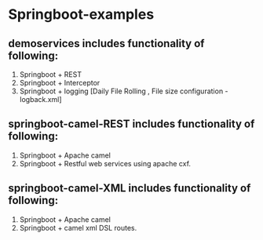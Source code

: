 # Springboot-examples

demoservices includes functionality of following:
-------------------------------------------------
1. Springboot + REST
2. Springboot + Interceptor
3. Springboot + logging [Daily File Rolling , File size configuration - logback.xml]

springboot-camel-REST includes functionality of following:
---------------------------------------------------------
1. Springboot + Apache camel
2. Springboot + Restful web services using apache cxf.

springboot-camel-XML includes functionality of following:
---------------------------------------------------------
1. Springboot + Apache camel
2. Springboot + camel xml DSL routes.
